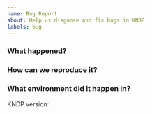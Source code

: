 ```yaml
---
name: Bug Report
about: Help us diagnose and fix bugs in KNDP
labels: bug
---
```

<!--
Thank you for helping to improve KNDP!

Please be sure to search for open issues before raising a new one. We use issues
for bug reports and feature requests. 
-->

### What happened?
<!--
Please let us know what behaviour you expected and how KNDP diverged from
that behaviour.
-->


### How can we reproduce it?
<!--
Help us to reproduce your bug as succinctly and precisely as possible. Artifacts
such as example manifests or a script that triggers the issue are highly
appreciated!
-->

### What environment did it happen in?
KNDP version: 

<!--
Include at least the version or commit of KNDP you were running. Consider
also including your:

* Cloud provider or hardware configuration
* Kubernetes version (use `kubectl version`)
* Kubernetes distribution (e.g. Tectonic, GKE, OpenShift)
* OS (e.g. from /etc/os-release)
* Kernel (e.g. `uname -a`)
-->